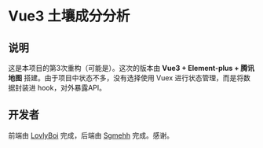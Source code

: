 # Vue3 土壤成分分析

## 说明

这是本项目的第3次重构（可能是）。这次的版本由 **Vue3 + Element-plus + 腾讯地图** 搭建。由于项目中状态不多，没有选择使用 Vuex 进行状态管理，而是将数据封装进 hook，对外暴露API。

## 开发者

前端由 [LovlyBoi](https://github.com/LovlyBoi) 完成，后端由 [Sgmehh](https://github.com/Sgmehh) 完成。感谢。